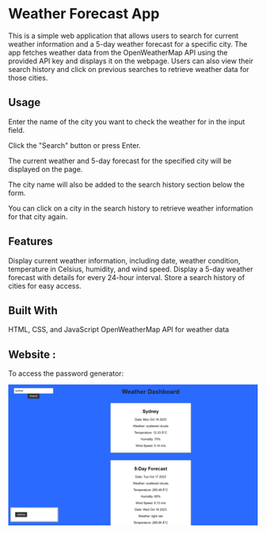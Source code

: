 # Weather Forecast App
This is a simple web application that allows users to search for current weather information and a 5-day weather forecast for a specific city. The app fetches weather data from the OpenWeatherMap API using the provided API key and displays it on the webpage. Users can also view their search history and click on previous searches to retrieve weather data for those cities.

## Usage
Enter the name of the city you want to check the weather for in the input field.

Click the "Search" button or press Enter.

The current weather and 5-day forecast for the specified city will be displayed on the page.

The city name will also be added to the search history section below the form.

You can click on a city in the search history to retrieve weather information for that city again.

## Features
Display current weather information, including date, weather condition, temperature in Celsius, humidity, and wind speed.
Display a 5-day weather forecast with details for every 24-hour interval.
Store a search history of cities for easy access.

## Built With
HTML, CSS, and JavaScript
OpenWeatherMap API for weather data

## Website :

To access the password generator:

![Alt text](image.png)